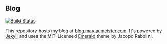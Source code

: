 ## Blog

[![Build Status](https://travis-ci.org/MaxLaumeister/bitlisten.svg?branch=gh-pages)](https://travis-ci.org/MaxLaumeister/blog.maxlaumeister.com)

This repository hosts my blog at [blog.maxlaumeister.com](http://blog.maxlaumeister.com/). It's powered by [Jekyll](http://jekyllrb.com/) and uses the MIT-Licensed [Emerald](https://github.com/KingFelix/emerald) theme by Jacopo Rabolini.
